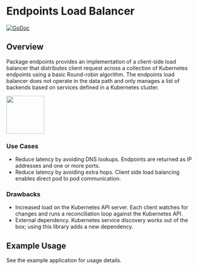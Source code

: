 # Endpoints Load Balancer

[![GoDoc](https://godoc.org/github.com/kelseyhightower/endpoints?status.svg)](http://godoc.org/github.com/kelseyhightower/endpoints)

## Overview

Package endpoints provides an implementation of a client-side load balancer that distributes client request across a collection of Kubernetes endpoints using a basic Round-robin algorithm. The endpoints load balancer does not operate in the data path and only manages a list of backends based on services defined in a Kubernetes cluster.

<img src="https://github.com/kelseyhightower/endpoints/blob/master/endpoints.png" width="100">

### Use Cases

* Reduce latency by avoiding DNS lookups. Endpoints are returned as IP addresses and one or more ports.
* Reduce latency by avoiding extra hops. Client side load balancing enables direct pod to pod communication.

### Drawbacks

* Increased load on the Kubernetes API server. Each client watches for changes and runs a reconciliation loop against the Kubernetes API.
* External dependency. Kubernetes service discovery works out of the box; using this library adds a new dependency.

## Example Usage

See the example application for usage details.
